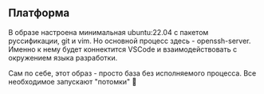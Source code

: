 ## Платформа

 В образе настроена минимальная ubuntu:22.04 с пакетом руссификации, git и vim. Но основной процесс здесь - openssh-server. Именно к нему будет коннектится VSCode и взаимодействовать с окружением языка разработки.

 Сам по себе, этот образ - просто база без исполняемого процесса. Все необходимое запускают "потомки" 🙂